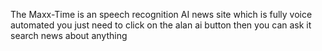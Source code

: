 The Maxx-Time is an speech recognition AI news site which is fully voice automated you just need to click on the alan ai button then you can ask it search news about anything
